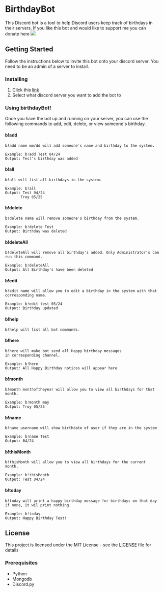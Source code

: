 # BirthdayBot
This Discord bot is a tool to help Discord users keep track of birthdays in their servers. If you like this bot and would like to support me you can
donate here
[![](https://www.paypalobjects.com/en_US/i/btn/btn_donateCC_LG.gif)](https://www.paypal.com/cgi-bin/webscr?cmd=_donations&business=FV3CH35QBDSAJ&currency_code=USD&source=url)

## Getting Started
Follow the instructions below to invite this bot onto your discord server. 
You need to be an admin of a server to install. 

### Installing
1. Click this [link](https://discord.com/api/oauth2/authorize?client_id=701412155853111317&permissions=8&scope=bot)
2. Select what discord server you want to add the bot to

### Using birthdayBot!

Once you have the bot up and running on your server, you can use the following commands to add, edit, delete, or view someone's birthday.

#### b!add
 ```
 b!add name mm/dd will add someone's name and birthday to the system.

Example: b!add Test 04/24
Output: Test's birthday was added
```

#### b!all
 ```
 b!all will list all birthdays in the system.

Example: b!all
Output: Test 04/24
        Troy 05/25
```

#### b!delete
 ```
 b!delete name will remove someone's birthday from the system.

Example: b!delete Test
Output: Birthday was deleted
```

#### b!deleteAll
 ```
 b!deleteAll will remove all birthday's added. Only Administrator's can run this command.

Example: b!deleteAll
Output: All Birthday's have been deleted
```

#### b!edit
 ```
b!edit name will allow you to edit a birthday in the system with that corresponding name.

Example: b!edit test 05/24
Output: Birthday updated
```

#### b!help
 ```
 b!help will list all bot commands.
```

#### b!here
 ```
 b!here will make bot send all Happy birthday messages
 in corresponding channel.

Example: b!here
Output: All Happy Birthday notices will appear here
```

#### b!month
 ```
b!month monthoftheyear will allow you to view all birthdays for that month.

Example: b!month may 
Output: Troy 05/25
```

#### b!name
 ```
 b!name username will show birthdate of user if they are in the system

Example: b!name Test
Output: 04/24
```

#### b!thisMonth
 ```
b!thisMonth will allow you to view all birthdays for the current month.

Example: b!thisMonth
Output: Test 04/24
```

#### b!today
 ```
 b!today will print a happy birthday message for birthdays on that day if none, it wil print nothing.

Example: b!today 
Output: Happy Birthday Test!
```

## License

This project is licensed under the MIT License - see the [LICENSE](LICENSE) file for details

### Prerequisites

* Python
* Mongodb
* Discord.py 
